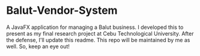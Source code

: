 # Balut-Vendor-System
A JavaFX application for managing a Balut business. I developed this to present as my final research project at Cebu Technological University. After the defense, I'll update this readme. This repo will be maintained by me as well. So, keep an eye out!
